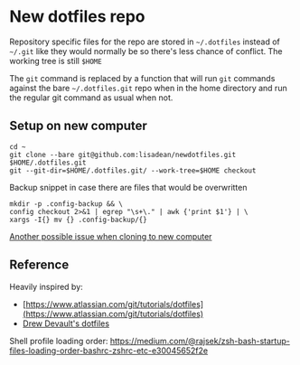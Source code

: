 # New dotfiles repo

Repository specific files for the repo are stored in `~/.dotfiles` instead of `~/.git` like they would normally be so there's less
chance of conflict. The working tree is still `$HOME`

The `git` command is replaced by a function that will run `git` commands against the bare `~/.dotfiles.git` repo when
in the home directory and run the regular git command as usual when not.

## Setup on new computer

```shell
cd ~
git clone --bare git@github.com:lisadean/newdotfiles.git $HOME/.dotfiles.git
git --git-dir=$HOME/.dotfiles.git/ --work-tree=$HOME checkout
```

Backup snippet in case there are files that would be overwritten

```shell
mkdir -p .config-backup && \
config checkout 2>&1 | egrep "\s+\." | awk {'print $1'} | \
xargs -I{} mv {} .config-backup/{}
```

[Another possible issue when cloning to new computer](https://news.ycombinator.com/item?id=11079145)

## Reference

Heavily inspired by:

- [https://www.atlassian.com/git/tutorials/dotfiles](https://www.atlassian.com/git/tutorials/dotfiles)
- [Drew Devault's dotfiles](https://drewdevault.com/2019/12/30/dotfiles.html)

Shell profile loading order: https://medium.com/@rajsek/zsh-bash-startup-files-loading-order-bashrc-zshrc-etc-e30045652f2e

